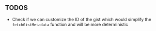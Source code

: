 ## TODOS

- Check if we can customize the ID of the gist which would simplify the `fetchGistMetadata` function and will be more
  deterministic
